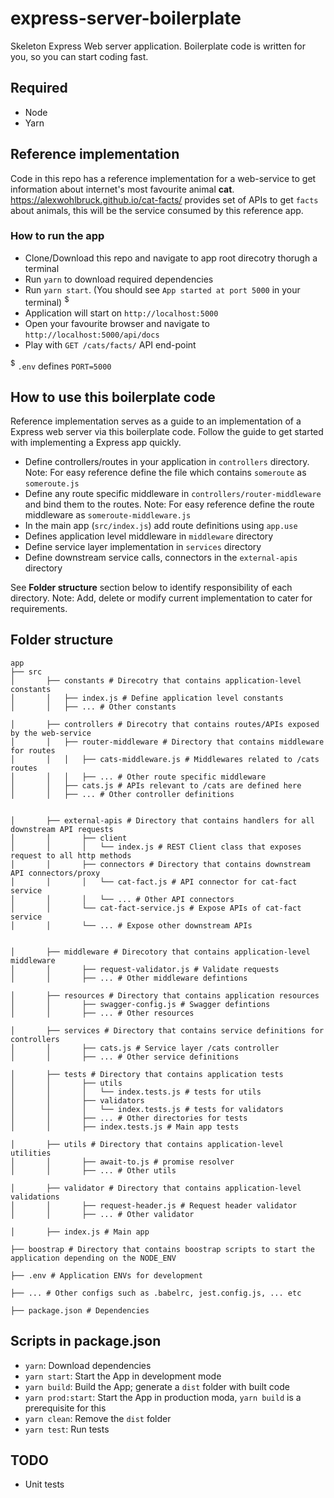 # express-server-boilerplate
Skeleton Express Web server application. Boilerplate code is written for you, so you can start coding fast.

## Required
- Node
- Yarn

## Reference implementation

Code in this repo has a reference implementation for a web-service to get information about internet's most favourite animal **cat**.
https://alexwohlbruck.github.io/cat-facts/ provides set of APIs to get `facts` about animals, this will be the service consumed by this reference app.

### How to run the app

- Clone/Download this repo and navigate to app root direcotry thorugh a terminal
- Run `yarn` to download required dependencies
- Run `yarn start`. (You should see `App started at port 5000` in your terminal) <sup>$</sup>
- Application will start on `http://localhost:5000`
- Open your favourite browser and navigate to `http://localhost:5000/api/docs`
- Play with `GET /cats/facts/` API end-point


 <sup>$</sup> `.env` defines `PORT=5000`
 
 ## How to use this boilerplate code
 
 Reference implementation serves as a guide to an implementation of a Express web server via this boilerplate code.
 Follow the guide to get started with implementing a Express app quickly.
 
 - Define controllers/routes in your application in `controllers` directory. Note: For easy reference define the file which contains  `someroute` as `someroute.js`
 - Define any route specific middleware in `controllers/router-middleware` and bind them to the routes. Note: For easy reference define the route middleware as `someroute-middleware.js` 
 - In the main app (`src/index.js`) add route definitions using `app.use`
 - Defines application level middleware in `middleware` directory
 - Define service layer implementation in `services` directory
 - Define downstream service calls, connectors in the `external-apis` directory
 
See **Folder structure** section below to identify responsibility of each directory.
Note: Add, delete or modify current implementation to cater for requirements.

## Folder structure

```
app
├── src
│       ├── constants # Direcotry that contains application-level constants
│       │   ├── index.js # Define application level constants 
│       │   ├── ... # Other constants 

│       ├── controllers # Direcotry that contains routes/APIs exposed by the web-service
│       │   ├── router-middleware # Directory that contains middleware for routes 
│       │   │   ├── cats-middleware.js # Middlewares related to /cats routes
│       │   │   ├── ... # Other route specific middleware
│       │   ├── cats.js # APIs relevant to /cats are defined here
│       │   ├── ... # Other controller definitions


│       ├── external-apis # Directory that contains handlers for all downstream API requests
│       │       ├── client
│       │       │   └── index.js # REST Client class that exposes request to all http methods
│       │       ├── connectors # Directory that contains downstream API connectors/proxy
│       │       │   └── cat-fact.js # API connector for cat-fact service
│       │       │   └── ... # Other API connectors
│       │       └── cat-fact-service.js # Expose APIs of cat-fact service
│       │       └── ... # Expose other downstream APIs


│       ├── middleware # Direcotory that contains application-level middleware 
│       │       ├── request-validator.js # Validate requests 
│       │       ├── ... # Other middleware defintions

│       ├── resources # Directory that contains application resources
│       │       ├── swagger-config.js # Swagger defintions
│       │       ├── ... # Other resources

│       ├── services # Directory that contains service definitions for controllers
│       │       ├── cats.js # Service layer /cats controller
│       │       ├── ... # Other service definitions

│       ├── tests # Directory that contains application tests
│       │       ├── utils 
│       │       │   └── index.tests.js # tests for utils
│       │       ├── validators 
│       │       │   └── index.tests.js # tests for validators
│       │       ├── ... # Other directories for tests
│       │       ├── index.tests.js # Main app tests

│       ├── utils # Directory that contains application-level utilities 
│       │       ├── await-to.js # promise resolver
│       │       ├── ... # Other utils

│       ├── validator # Directory that contains application-level validations
│       │       ├── request-header.js # Request header validator 
│       │       ├── ... # Other validator 

│       ├── index.js # Main app

├── boostrap # Directory that contains boostrap scripts to start the application depending on the NODE_ENV

├── .env # Application ENVs for development

├── ... # Other configs such as .babelrc, jest.config.js, ... etc

├── package.json # Dependencies 

```

## Scripts in package.json
- `yarn`: Download dependencies
- `yarn start`: Start the App in development mode
- `yarn build`: Build the App; generate a `dist` folder with built code
- `yarn prod:start`: Start the App in production moda, `yarn build` is a prerequisite for this
- `yarn clean`: Remove the `dist` folder
- `yarn test`: Run tests


## TODO

- Unit tests
